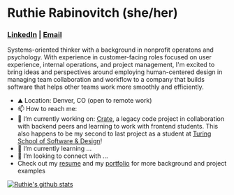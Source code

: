 # Ruthie Rabinovitch (she/her)

### [LinkedIn](https://www.linkedin.com/in/ruthie-r/) | [Email](rrabinovitch1@gmail.com)

Systems-oriented thinker with a background in nonprofit operatons and psychology. With experience in customer-facing roles focused on user experience, internal operations, and project management, I'm excited to bring ideas and perspectives around employing human-centered design in managing team collaboration and workflow to a company that builds software that helps other teams work more smoothly and efficiently.  
- ⛰️ Location: Denver, CO (open to remote work)
- 📫 How to reach me: 
- 🔭 I’m currently working on: [Crate](https://github.com/rrabinovitch/Crate), a legacy code project in collaboration with backend peers and learning to work with frontend students. This also happens to be my second to last project as a student at [Turing School of Software & Design](turing.io)!
- 🌱 I’m currently learning ...
- 🤔 I’m looking to connect with ...
- Check out my [resume](https://user-images.githubusercontent.com/62635544/95427177-5fff0600-0904-11eb-898b-94a1466cbd4a.jpg) and my [portfolio](https://alumni.turing.io/alumni/ruthie-rabinovitch) for more background and project examples


[![Ruthie's github stats](https://github-readme-stats.vercel.app/api?username=rrabinovitch&show_icons=true&theme=nord)](https://github.com/anuraghazra/github-readme-stats)

<!-- is there a way to have a smaller image of my resume embedded that can be expanded when clicked on -->
